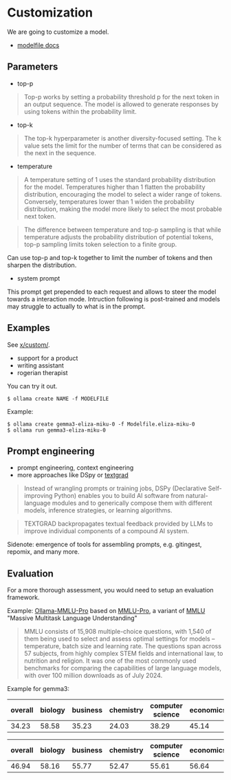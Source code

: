 # Customization

We are going to customize a model.

* [modelfile docs](https://github.com/ollama/ollama/blob/main/docs/modelfile.md)

## Parameters

* top-p 

> Top-p works by setting a probability threshold p for the next token in an output sequence. The model is allowed to generate responses by using tokens within the probability limit. 

* top-k

> The top-k hyperparameter is another diversity-focused setting. The k value sets the limit for the number of terms that can be considered as the next in the sequence.

* temperature

> A temperature setting of 1 uses the standard probability distribution for the model. Temperatures higher than 1 flatten the probability distribution, encouraging the model to select a wider range of tokens. Conversely, temperatures lower than 1 widen the probability distribution, making the model more likely to select the most probable next token. 

> The difference between temperature and top-p sampling is that while temperature adjusts the probability distribution of potential tokens, top-p sampling limits token selection to a finite group.

Can use top-p and top-k together to limit the number of tokens and then sharpen the distribution.

* system prompt

This prompt get prepended to each request and allows to steer the model towards a interaction mode. Intruction following is  post-trained and models may struggle to actually to what is in the prompt.

## Examples

See [x/custom/](x/custom).

* support for a product
* writing assistant 
* rogerian therapist

You can try it out.

```
$ ollama create NAME -f MODELFILE
```

Example:

``` 
$ ollama create gemma3-eliza-miku-0 -f Modelfile.eliza-miku-0
$ ollama run gemma3-eliza-miku-0 
```


## Prompt engineering

* prompt engineering, context engineering
* more approaches like DSpy or [textgrad](https://arxiv.org/abs/2406.07496)

> Instead of wrangling prompts or training jobs, DSPy (Declarative Self-improving Python) enables you to build AI software from natural-language modules and to generically compose them with different models, inference strategies, or learning algorithms. 

> TEXTGRAD backpropagates textual feedback provided
by LLMs to improve individual components of a compound AI system. 


Sidenote: emergence of tools for assembling prompts, e.g. gitingest, repomix, and many more.

## Evaluation

For a more thorough assessment, you would need to setup an evaluation framework.

Example: [Ollama-MMLU-Pro](https://github.com/chigkim/Ollama-MMLU-Pro) based on [MMLU-Pro](https://huggingface.co/datasets/TIGER-Lab/MMLU-Pro), a variant of [MMLU](https://en.wikipedia.org/wiki/MMLU) "Massive Multitask Language Understanding"

> MMLU consists of 15,908 multiple-choice questions, with 1,540 of them being used to select and assess optimal settings for models – temperature, batch size and learning rate. The questions span across 57 subjects, from highly complex STEM fields and international law, to nutrition and religion. It was one of the most commonly used benchmarks for comparing the capabilities of large language models, with over 100 million downloads as of July 2024.


Example for gemma3:

| overall | biology | business | chemistry | computer science | economics | engineering | health | history | law | math | philosophy | physics | psychology | other |
| ------- | ------- | -------- | --------- | ---------------- | --------- | ----------- | ------ | ------- | --- | ---- | ---------- | ------- | ---------- | ----- |
| 34.23 | 58.58 | 35.23 | 24.03 | 38.29 | 45.14 | 19.81 | 37.04 | 29.13 | 22.07 | 41.45 | 29.26 | 26.40 | 49.50 | 34.31 |


| overall | biology | business | chemistry | computer science | economics | engineering | health | history | law | math | philosophy | physics | psychology | other |
| ------- | ------- | -------- | --------- | ---------------- | --------- | ----------- | ------ | ------- | --- | ---- | ---------- | ------- | ---------- | ----- |
| 46.94 | 58.16 | 55.77 | 52.47 | 55.61 | 56.64 | 33.85 | 39.73 | 24.41 | 19.62 | 69.36 | 35.67 | 51.96 | 51.13 | 35.82 |
